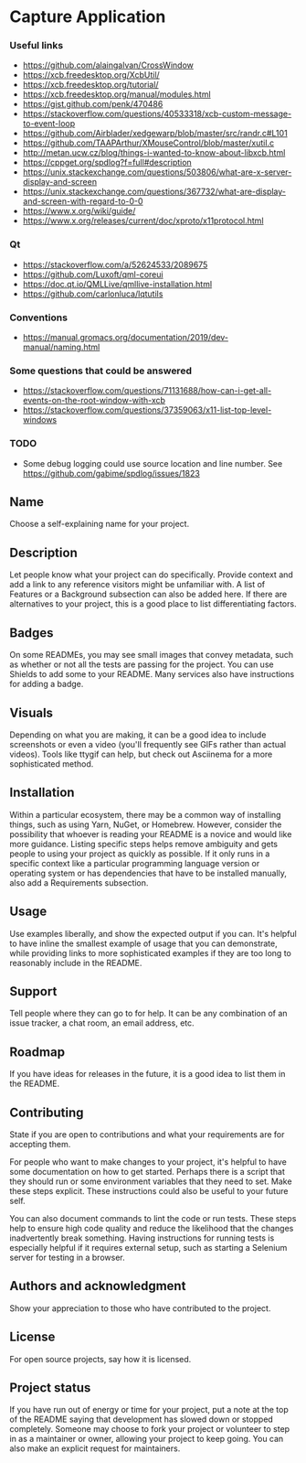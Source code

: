 # Capture Application

### Useful links
- https://github.com/alaingalvan/CrossWindow
- https://xcb.freedesktop.org/XcbUtil/
- https://xcb.freedesktop.org/tutorial/
- https://xcb.freedesktop.org/manual/modules.html
- https://gist.github.com/penk/470486
- https://stackoverflow.com/questions/40533318/xcb-custom-message-to-event-loop
- https://github.com/Airblader/xedgewarp/blob/master/src/randr.c#L101
- https://github.com/TAAPArthur/XMouseControl/blob/master/xutil.c
- http://metan.ucw.cz/blog/things-i-wanted-to-know-about-libxcb.html
- https://cppget.org/spdlog?f=full#description
- https://unix.stackexchange.com/questions/503806/what-are-x-server-display-and-screen
- https://unix.stackexchange.com/questions/367732/what-are-display-and-screen-with-regard-to-0-0
- https://www.x.org/wiki/guide/
- https://www.x.org/releases/current/doc/xproto/x11protocol.html

### Qt
- https://stackoverflow.com/a/52624533/2089675
- https://github.com/Luxoft/qml-coreui
- https://doc.qt.io/QMLLive/qmllive-installation.html
- https://github.com/carlonluca/lqtutils

### Conventions
- https://manual.gromacs.org/documentation/2019/dev-manual/naming.html

### Some questions that could be answered
- https://stackoverflow.com/questions/71131688/how-can-i-get-all-events-on-the-root-window-with-xcb
- https://stackoverflow.com/questions/37359063/x11-list-top-level-windows

### TODO
- Some debug logging could use source location and line number. See https://github.com/gabime/spdlog/issues/1823

## Name
Choose a self-explaining name for your project.

## Description
Let people know what your project can do specifically. Provide context and add a link to any reference visitors might be unfamiliar with. A list of Features or a Background subsection can also be added here. If there are alternatives to your project, this is a good place to list differentiating factors.

## Badges
On some READMEs, you may see small images that convey metadata, such as whether or not all the tests are passing for the project. You can use Shields to add some to your README. Many services also have instructions for adding a badge.

## Visuals
Depending on what you are making, it can be a good idea to include screenshots or even a video (you'll frequently see GIFs rather than actual videos). Tools like ttygif can help, but check out Asciinema for a more sophisticated method.

## Installation
Within a particular ecosystem, there may be a common way of installing things, such as using Yarn, NuGet, or Homebrew. However, consider the possibility that whoever is reading your README is a novice and would like more guidance. Listing specific steps helps remove ambiguity and gets people to using your project as quickly as possible. If it only runs in a specific context like a particular programming language version or operating system or has dependencies that have to be installed manually, also add a Requirements subsection.

## Usage
Use examples liberally, and show the expected output if you can. It's helpful to have inline the smallest example of usage that you can demonstrate, while providing links to more sophisticated examples if they are too long to reasonably include in the README.

## Support
Tell people where they can go to for help. It can be any combination of an issue tracker, a chat room, an email address, etc.

## Roadmap
If you have ideas for releases in the future, it is a good idea to list them in the README.

## Contributing
State if you are open to contributions and what your requirements are for accepting them.

For people who want to make changes to your project, it's helpful to have some documentation on how to get started. Perhaps there is a script that they should run or some environment variables that they need to set. Make these steps explicit. These instructions could also be useful to your future self.

You can also document commands to lint the code or run tests. These steps help to ensure high code quality and reduce the likelihood that the changes inadvertently break something. Having instructions for running tests is especially helpful if it requires external setup, such as starting a Selenium server for testing in a browser.

## Authors and acknowledgment
Show your appreciation to those who have contributed to the project.

## License
For open source projects, say how it is licensed.

## Project status
If you have run out of energy or time for your project, put a note at the top of the README saying that development has slowed down or stopped completely. Someone may choose to fork your project or volunteer to step in as a maintainer or owner, allowing your project to keep going. You can also make an explicit request for maintainers.
